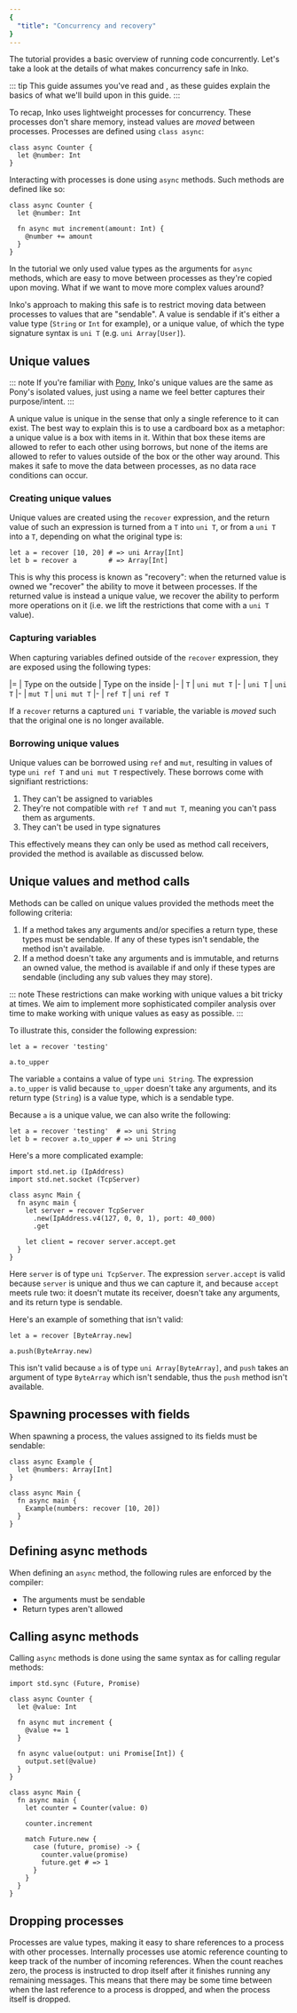 ```yaml
---
{
  "title": "Concurrency and recovery"
}
---
```


The [](hello-concurrency) tutorial provides a basic overview of running code
concurrently. Let's take a look at the details of what makes concurrency safe in
Inko.

::: tip
This guide assumes you've read [](hello-concurrency) and [](memory-management),
as these guides explain the basics of what we'll build upon in this guide.
:::

To recap, Inko uses lightweight processes for concurrency. These processes don't
share memory, instead values are _moved_ between processes. Processes are
defined using `class async`:

```inko
class async Counter {
  let @number: Int
}
```

Interacting with processes is done using `async` methods. Such methods are
defined like so:

```inko
class async Counter {
  let @number: Int

  fn async mut increment(amount: Int) {
    @number += amount
  }
}
```

In the [](hello-concurrency) tutorial we only used value types as the arguments
for `async` methods, which are easy to move between processes as they're copied
upon moving. What if we want to move more complex values around?

Inko's approach to making this safe is to restrict moving data between processes
to values that are "sendable". A value is sendable if it's either a value type
(`String` or `Int` for example), or a unique value, of which the type signature
syntax is `uni T` (e.g. `uni Array[User]`).

## Unique values

::: note
If you're familiar with [Pony](https://www.ponylang.io/), Inko's unique values
are the same as Pony's isolated values, just using a name we feel better
captures their purpose/intent.
:::

A unique value is unique in the sense that only a single reference to it can
exist. The best way to explain this is to use a cardboard box as a metaphor: a
unique value is a box with items in it. Within that box these items are allowed
to refer to each other using borrows, but none of the items are allowed to refer
to values outside of the box or the other way around. This makes it safe to move
the data between processes, as no data race conditions can occur.

### Creating unique values

Unique values are created using the `recover` expression, and the return value
of such an expression is turned from a `T` into `uni T`, or from a `uni T` into
a `T`, depending on what the original type is:

```inko
let a = recover [10, 20] # => uni Array[Int]
let b = recover a        # => Array[Int]
```

This is why this process is known as "recovery": when the returned value is
owned we "recover" the ability to move it between processes. If the returned
value is instead a unique value, we recover the ability to perform more
operations on it (i.e. we lift the restrictions that come with a `uni T` value).

### Capturing variables

When capturing variables defined outside of the `recover` expression, they are
exposed using the following types:

|=
| Type on the outside
| Type on the inside
|-
| `T`
| `uni mut T`
|-
| `uni T`
| `uni T`
|-
| `mut T`
| `uni mut T`
|-
| `ref T`
| `uni ref T`

If a `recover` returns a captured `uni T` variable, the variable is _moved_ such
that the original one is no longer available.

### Borrowing unique values

Unique values can be borrowed using `ref` and `mut`, resulting in values of type
`uni ref T` and `uni mut T` respectively. These borrows come with signifiant
restrictions:

1. They can't be assigned to variables
1. They're not compatible with `ref T` and `mut T`, meaning you can't pass them
   as arguments.
1. They can't be used in type signatures

This effectively means they can only be used as method call receivers, provided
the method is available as discussed below.

## Unique values and method calls

Methods can be called on unique values provided the methods meet the following
criteria:

1. If a method takes any arguments and/or specifies a return type, these types
   must be sendable. If any of these types isn't sendable, the method isn't
   available.
1. If a method doesn't take any arguments and is immutable, and returns an owned
   value, the method is available if and only if these types are sendable
   (including any sub values they may store).

::: note
These restrictions can make working with unique values a bit tricky at times. We
aim to implement more sophisticated compiler analysis over time to make working
with unique values as easy as possible.
:::

To illustrate this, consider the following expression:

```inko
let a = recover 'testing'

a.to_upper
```

The variable `a` contains a value of type `uni String`. The expression
`a.to_upper` is valid because `to_upper` doesn't take any arguments, and its
return type (`String`) is a value type, which is a sendable type.

Because `a` is a unique value, we can also write the following:

```inko
let a = recover 'testing'  # => uni String
let b = recover a.to_upper # => uni String
```

Here's a more complicated example:

```inko
import std.net.ip (IpAddress)
import std.net.socket (TcpServer)

class async Main {
  fn async main {
    let server = recover TcpServer
      .new(IpAddress.v4(127, 0, 0, 1), port: 40_000)
      .get

    let client = recover server.accept.get
  }
}
```

Here `server` is of type `uni TcpServer`. The expression `server.accept` is
valid because `server` is unique and thus we can capture it, and because
`accept` meets rule two: it doesn't mutate its receiver, doesn't take any
arguments, and its return type is sendable.

Here's an example of something that isn't valid:

```inko
let a = recover [ByteArray.new]

a.push(ByteArray.new)
```

This isn't valid because `a` is of type `uni Array[ByteArray]`, and `push` takes
an argument of type `ByteArray` which isn't sendable, thus the `push` method
isn't available.

## Spawning processes with fields

When spawning a process, the values assigned to its fields must be sendable:

```inko
class async Example {
  let @numbers: Array[Int]
}

class async Main {
  fn async main {
    Example(numbers: recover [10, 20])
  }
}
```

## Defining async methods

When defining an `async` method, the following rules are enforced by the
compiler:

- The arguments must be sendable
- Return types aren't allowed

## Calling async methods

Calling `async` methods is done using the same syntax as for calling regular
methods:

```inko
import std.sync (Future, Promise)

class async Counter {
  let @value: Int

  fn async mut increment {
    @value += 1
  }

  fn async value(output: uni Promise[Int]) {
    output.set(@value)
  }
}

class async Main {
  fn async main {
    let counter = Counter(value: 0)

    counter.increment

    match Future.new {
      case (future, promise) -> {
        counter.value(promise)
        future.get # => 1
      }
    }
  }
}
```

## Dropping processes

Processes are value types, making it easy to share references to a process with
other processes. Internally processes use atomic reference counting to keep
track of the number of incoming references. When the count reaches zero, the
process is instructed to drop itself after it finishes running any remaining
messages. This means that there may be some time between when the last reference
to a process is dropped, and when the process itself is dropped.

